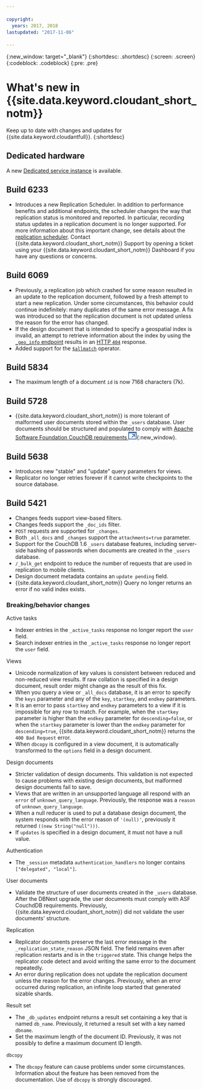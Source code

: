 ```yaml
---

copyright:
  years: 2017, 2018
lastupdated: "2017-11-06"

---
```


{:new_window: target="_blank"}
{:shortdesc: .shortdesc}
{:screen: .screen}
{:codeblock: .codeblock}
{:pre: .pre}

<!-- Acrolinx: 2017-05-04 -->

# What's new in {{site.data.keyword.cloudant_short_notm}}

Keep up to date with changes and updates for {{site.data.keyword.cloudantfull}}.
{:shortdesc}

## Dedicated hardware

A new [Dedicated service instance](bluemix.html#dedicated-plan) is available.

## Build 6233

- Introduces a new Replication Scheduler.
  In addition to performance benefits and additional endpoints,
  the scheduler changes the way that replication status is monitored and reported.
  In particular,
  recording status updates in a replication document is no longer supported.
  For more information about this important change,
  see details about the [replication scheduler](../api/advanced_replication.html#the_replication_scheduler).
  Contact {{site.data.keyword.cloudant_short_notm}} Support by opening a ticket using your {{site.data.keyword.cloudant_short_notm}} Dashboard if you have any questions or concerns.

## Build 6069

- Previously, a replication job which crashed for some reason resulted in an update to the replication document,
  followed by a fresh attempt to start a new replication.
  Under some circumstances,
  this behavior could continue indefinitely: many duplicates of the same error message.
  A fix was introduced so that the replication document is not updated unless the reason for the error has changed.
- If the design document that is intended to specify a geospatial index is invalid,
  an attempt to retrieve information about the index by using
  the [`_geo_info` endpoint](../api/cloudant-geo.html#obtaining-information-about-a-cloudant-geo-index)
  results in an [HTTP `404`](http.html#404) response.
- Added support for the [`$allmatch`](../api/cloudant_query.html#the-allmatch-operator) operator.

## Build 5834

- The maximum length of a document `id` is now 7168 characters (7k).

## Build 5728

- {{site.data.keyword.cloudant_short_notm}} is more tolerant of malformed user documents stored within the `_users` database.
  User documents should be structured and populated to comply with
  [Apache Software Foundation CouchDB requirements ![External link icon](../images/launch-glyph.svg "External link icon")](http://docs.couchdb.org/en/2.0.0/intro/security.html#users-documents){:new_window}.

## Build 5638

-   Introduces new "stable" and "update" query parameters for views.
-   Replicator no longer retries forever if it cannot write checkpoints to the source database.

## Build 5421

-	Changes feeds support view-based filters.
-	Changes feeds support the `_doc_ids` filter.
-	`POST` requests are supported for `_changes`.
-	Both `_all_docs` and `_changes` support the `attachments=true` parameter.
-	Support for the CouchDB 1.6 `_users` database features, including server-side hashing of passwords when documents are created in the `_users` database.
-	`/_bulk_get` endpoint to reduce the number of requests that are used in replication to mobile clients.
-	Design document metadata contains an `update pending` field.
-	{{site.data.keyword.cloudant_short_notm}} Query no longer returns an error if no valid index exists.

### Breaking/behavior changes

Active tasks

-   Indexer entries in the `_active_tasks` response no longer report the `user` field.
-   Search indexer entries in the `_active_tasks` response no longer report the `user` field.

Views

-   Unicode normalization of key values is consistent between reduced and non-reduced view results. If raw collation is specified in a design document, result order might change as the result of this fix.
-   When you query a view or `_all_docs` database, it is an error to specify the `keys` parameter and any of the `key`, `startkey`, and `endkey` parameters.
-   It is an error to pass `startkey` and `endkey` parameters to a view if it is impossible for any row to match. For example, when the `startkey` parameter is higher than the `endkey` parameter for `descending=false`, or when the `startkey` parameter is lower than the `endkey` parameter for `descending=true`, {{site.data.keyword.cloudant_short_notm}} returns the `400 Bad Request` error.
-   When `dbcopy` is configured in a view document, it is automatically transformed to the `options` field in a design document. 

Design documents

-   Stricter validation of design documents. This validation is not expected to cause problems with existing design documents, but malformed design documents fail to save.
-   Views that are written in an unsupported language all respond with an `error` of `unknown_query_language`. Previously, the response was a `reason` of `unknown_query_language`.
-   When a null reducer is used to put a database design document, the system responds with the error reason of `'(null)'`, previously it returned `((new String("null")))`.
-   If `updates` is specified in a design document, it must not have a null value.

Authentication

-   The `_session` metadata `authentication_handlers` no longer contains `["delegated", "local"]`.

User documents

-   Validate the structure of user documents created in the `_users` database. After the DBNext upgrade, the user documents must comply with ASF CouchdDB requirements. Previously, {{site.data.keyword.cloudant_short_notm}} did not validate the user documents' structure. 

Replication 

-   Replicator documents preserve the last error message in the `_replication_state_reason` JSON field. The field remains even after replication restarts and is in the `triggered` state. This change helps the replicator code detect and avoid writing the same error to the document repeatedly.
-   An error during replication does not update the replication document unless the reason for the error changes. Previously, when an error occurred during replication, an infinite loop started that generated sizable shards.  

Result set

-   The `_db_updates` endpoint returns a result set containing a key that is named  `db_name`. Previously, it returned a result set with a key named `dbname`.
-   Set the maximum length of the document ID. Previously, it was not possibly to define a maximum document ID length.

`dbcopy`

- The `dbcopy` feature can cause problems under some circumstances.
  Information about the feature has been removed from the documentation.
  Use of `dbcopy` is strongly discouraged.
